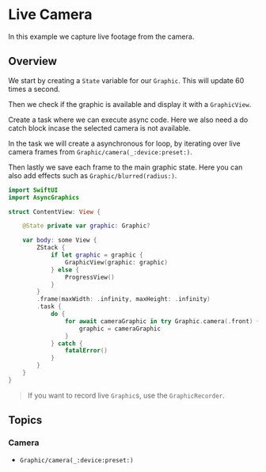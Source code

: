 # Live Camera

In this example we capture live footage from the camera.

## Overview

We start by creating a `State` variable for our ``Graphic``. This will update 60 times a second.

Then we check if the graphic is available and display it with a ``GraphicView``.

Create a task where we can execute async code. Here we also need a do catch block incase the selected camera is not available.

In the task we will create a asynchronous for loop, by iterating over live camera frames from ``Graphic/camera(_:device:preset:)``.

Then lastly we save each frame to the main graphic state. Here you can also add effects such as ``Graphic/blurred(radius:)``.

```swift
import SwiftUI
import AsyncGraphics

struct ContentView: View {

    @State private var graphic: Graphic?

    var body: some View {
        ZStack {
            if let graphic = graphic {
                GraphicView(graphic: graphic)
            } else {
                ProgressView()
            }
        }
        .frame(maxWidth: .infinity, maxHeight: .infinity)
        .task {
            do {
                for await cameraGraphic in try Graphic.camera(.front) {
                    graphic = cameraGraphic
                }
            } catch {
                fatalError()
            }
        }
    }
}
```

> If you want to record live ``Graphic``s, use the ``GraphicRecorder``.

## Topics

### Camera

- ``Graphic/camera(_:device:preset:)``
